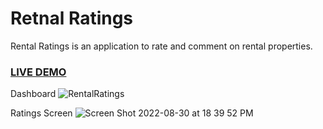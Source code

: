 # Retnal Ratings
Rental Ratings is an application to rate and comment on rental properties.

### <a href="http://54.151.68.144">LIVE DEMO</a>

Dashboard
![RentalRatings](https://user-images.githubusercontent.com/72363705/187573849-e7336671-77ad-40d8-ad6b-2b9701342f4d.png)

Ratings Screen
![Screen Shot 2022-08-30 at 18 39 52 PM](https://user-images.githubusercontent.com/72363705/187573993-a8ea32c4-c1a6-4836-9b16-edb0bda617a1.png)
